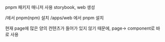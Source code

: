 pnpm 패키지 매니저 사용
storybook, web 생성

/에서 pnpm(npm) 설치
/apps/web 에서 pnpm 설치

현재 page에 많은 양의 컨텐츠가 들어가 있지 않기 때문에, page-> component로 바로 사용